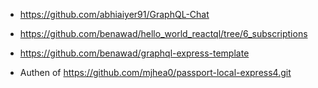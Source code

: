 - https://github.com/abhiaiyer91/GraphQL-Chat

- https://github.com/benawad/hello_world_reactql/tree/6_subscriptions
- https://github.com/benawad/graphql-express-template

- Authen of https://github.com/mjhea0/passport-local-express4.git